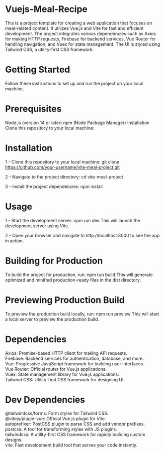 # Vuejs-Meal-Recipe
This is a project template for creating a web application that focuses on meal-related content. It utilizes Vue.js and Vite for fast and efficient development. The project integrates various dependencies such as Axios for making HTTP requests, Firebase for backend services, Vue Router for handling navigation, and Vuex for state management. The UI is styled using Tailwind CSS, a utility-first CSS framework.

# Getting Started
Follow these instructions to set up and run the project on your local machine.

# Prerequisites
Node.js (version 14 or later)
npm (Node Package Manager)
Installation
Clone this repository to your local machine:

# Installation
1 - Clone this repository to your local machine:
git clone https://github.com/your-username/vite-meal-project.git

2 - Navigate to the project directory:
cd vite-meal-project

3 - Install the project dependencies:
npm install

# Usage
1 - Start the development server:
npm run dev
This will launch the development server using Vite.

2 - Open your browser and navigate to http://localhost:3000 to see the app in action.


# Building for Production
To build the project for production, run:
npm run build
This will generate optimized and minified production-ready files in the dist directory.

# Previewing Production Build
To preview the production build locally, run:
npm run preview
This will start a local server to preview the production build.

# Dependencies
Axios: Promise-based HTTP client for making API requests.<br>
Firebase: Backend services for authentication, database, and more.<br>
Vue: Progressive JavaScript framework for building user interfaces.<br>
Vue Router: Official router for Vue.js applications.<br>
Vuex: State management library for Vue.js applications.<br>
Tailwind CSS: Utility-first CSS framework for designing UI.<br>

# Dev Dependencies
@tailwindcss/forms: Form styles for Tailwind CSS.<br>
@vitejs/plugin-vue: Official Vue.js plugin for Vite.<br>
autoprefixer: PostCSS plugin to parse CSS and add vendor prefixes.<br>
postcss: A tool for transforming styles with JS plugins.<br>
tailwindcss: A utility-first CSS framework for rapidly building custom designs.<br>
vite: Fast development build tool that serves your code instantly.<br>
